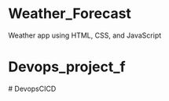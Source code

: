 # Weather_Forecast
Weather app using HTML, CSS, and JavaScript
# Devops_project_f
#   D e v o p s C I C D  
 